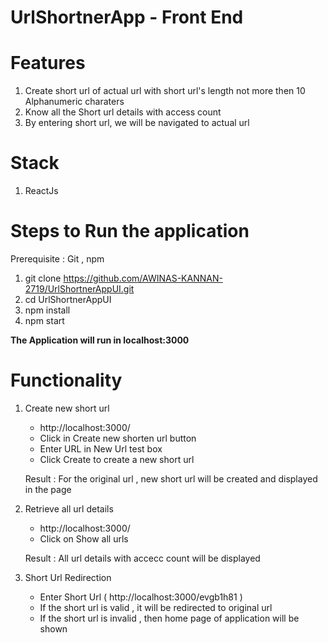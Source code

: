 # UrlShortnerApp - Front End

# Features

1) Create short url of actual url with short url's length not more then 10 Alphanumeric charaters
2) Know all the Short url details with access count
3) By entering short url, we will be navigated to actual url

# Stack
1) ReactJs

# Steps to Run the application
Prerequisite : Git , npm

1) git clone https://github.com/AWINAS-KANNAN-2719/UrlShortnerAppUI.git
2) cd UrlShortnerAppUI
3) npm install
4) npm start

**The Application will run in localhost:3000**

# Functionality

1) Create new short url
   
   * http://localhost:3000/
   * Click in Create new shorten url button
   * Enter URL in New Url test box
   * Click Create to create a new short url
   
   Result :
   For the original url , new short url will be created and displayed in the page
   
 2) Retrieve all url details
    
    * http://localhost:3000/
    * Click on Show all urls
    
    Result :
    All url details with accecc count will be displayed
    
3) Short Url Redirection
    
    * Enter Short Url ( http://localhost:3000/evgb1h81 )
    * If the short url is valid , it will be redirected to original url
    * If the short url is invalid , then home page of application will be shown


